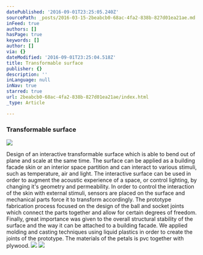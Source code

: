 ```yaml
---
datePublished: '2016-09-01T23:25:05.240Z'
sourcePath: _posts/2016-03-15-2beabcb0-68ac-4fa2-838b-827d01ea21ae.md
inFeed: true
authors: []
hasPage: true
keywords: []
author: []
via: {}
dateModified: '2016-09-01T23:25:04.518Z'
title: Transformable surface
publisher: {}
description: ''
inLanguage: null
inNav: true
starred: true
url: 2beabcb0-68ac-4fa2-838b-827d01ea21ae/index.html
_type: Article

---
```

### Transformable surface
![](https://s3-us-west-2.amazonaws.com/the-grid-img/p/14713bd121d2d65097cc0b56820b2e47c2b7c1d8.jpg)

Design of an interactive transformable surface which is able to bend out of plane and scale at the same time. The surface can be applied as a building facade skin or an interior space partition and can interact to various stimuli, such as temperature, air and light. The interactive surface can be used in order to augment the acoustic experience of a space, or control lighting, by changing it's geometry and permeability. In order to control the interaction of the skin with external stimuli, sensors are placed on the surface and mechanical parts force it to transform accordingly. The prototype fabrication process focused on the design of the ball and socket joints which connect the parts together and allow for certain degrees of freedom. Finally, great importance was given to the overall structural stability of the surface and the way it can be attached to a building facade. We applied molding and casting techniques using liquid plastics in order to create the joints of the prototype. The materials of the petals is pvc together with plywood.
![](https://s3-us-west-2.amazonaws.com/the-grid-img/p/d39eed858e3ed4be7eb7d8acab451560216c888f.jpg)
![](https://s3-us-west-2.amazonaws.com/the-grid-img/p/cfe3e921b55c12f7978ec408d46f138dc3d28f48.jpg)